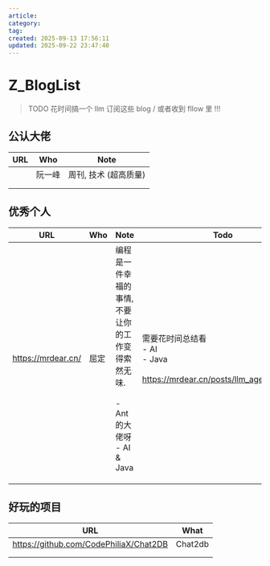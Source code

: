```yaml
---
article: 
category: 
tag: 
created: 2025-09-13 17:56:11
updated: 2025-09-22 23:47:40
---
```


# Z_BlogList

> TODO 花时间搞一个 llm 订阅这些 blog   /  或者收到 fllow 里 !!!

## 公认大佬

| URL  | Who    | Note                  |
| ---- | ------ | --------------------- |
|      | 阮一峰 | 周刊, 技术 (超高质量) |
|      |        |                       |
|      |        |                       |



## 优秀个人

|        URL         | Who  | Note                                                         | Todo                                                         |
| :----------------: | ---- | :----------------------------------------------------------- | ------------------------------------------------------------ |
| https://mrdear.cn/ | 屈定 | 编程是一件幸福的事情,不要让你的工作变得索然无味.<br /><br />- Ant 的大佬呀<br />- AI & Java | 需要花时间总结看<br />- AI<br />- Java<br /><br />https://mrdear.cn/posts/llm_agent_analyze |
|                    |      |                                                              |                                                              |
|                    |      |                                                              |                                                              |
|                    |      |                                                              |                                                              |





## 好玩的项目

| URL                                    | What    |
| -------------------------------------- | ------- |
| https://github.com/CodePhiliaX/Chat2DB | Chat2db |
|                                        |         |
|                                        |         |

